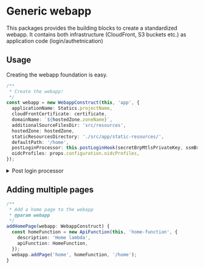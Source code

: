 # Generic webapp

This packages provides the building blocks to create a standardized webapp.
It contains both infrastructure (CloudFront, S3 buckets etc.) as application code (login/authetnication)


## Usage

Creating the webapp foundation is easy.
```ts
/**
 * Create the webapp!
 */
const webapp = new WebappConstruct(this, 'app', {
  applicationName: Statics.projectName,
  cloudFrontCertificate: certificate,
  domainName: `${hostedZone.zoneName}`,
  additionalSourceFilesDir: 'src/resources',
  hostedZone: hostedZone,
  staticResourcesDirectory: './src/app/static-resources/',
  defaultPath: '/home',
  postLoginProcessor: this.postLoginHook(secretBrpMtlsPrivateKey, ssmBrpMtlsCertficate, ssmBrpMtlsRootCa),
  oidcProfiles: props.configuration.oidcProfiles,
});
```

<details>
<summary>Post login processor</summary>
Example on how to setup a post login processor function

```ts
  /**
   * Constrcut a post-login hook function that is passed directly
   * to the webapp. It will register the function and redirect trafic
   * there after the pre-login (auth lambda).
   * @returns
   */
  postLoginHook(privateKey: ISecret, cert: IStringParameter, rootCa: IStringParameter) {
    const hook = new ApiFunction(this, 'post-login-function', {
      description: 'Post-login lambda',
      apiFunction: PostloginFunction,
      environment: {
        BRP_API_URL: StringParameter.valueForStringParameter(this, Statics.ssmBrpApiEndpointUrl),
        MTLS_PRIVATE_KEY_ARN: privateKey.secretArn,
        MTLS_CLIENT_CERT_NAME: Statics.ssmBrpMtlsCertificate,
        MTLS_ROOT_CA_NAME: Statics.ssmBrpMtlsRootCA,
      },
    });
    privateKey.grantRead(hook.lambda);
    cert.grantRead(hook.lambda);
    rootCa.grantRead(hook.lambda);
    return hook;
  }
```

</details>

## Adding multiple pages
```ts
/**
 * Add a home page to the webapp
 * @param webapp
 */
addHomePage(webapp: WebappConstruct) {
  const homeFunction = new ApiFunction(this, 'home-function', {
    description: 'Home lambda',
    apiFunction: HomeFunction,
  });
  webapp.addPage('home', homeFunction, '/home');
}
```